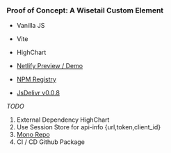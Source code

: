 ### Proof of Concept: A Wisetail Custom Element

- Vanilla JS
- Vite
- HighChart
- [Netlify Preview / Demo](https://main--cheery-baklava-b14b80.netlify.app/)
- [NPM Registry](https://www.npmjs.com/package/@serendevity/wisetail-compliance)

- [JsDelivr v0.0.8](https://cdn.jsdelivr.net/npm/@serendevity/wisetail-compliance@0.0.8/dist/lib.js)

_TODO_
1. External Dependency HighChart
2. Use Session Store for api-info {url,token,client_id}
3. [Mono Repo](https://pnpm.io/workspaces)
4. CI / CD Github Package
